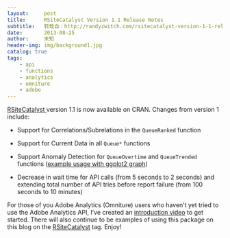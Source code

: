 ```yaml
---
layout:     post
title:      RSiteCatalyst Version 1.1 Release Notes
subtitle:   转载自：http://randyzwitch.com/rsitecatalyst-version-1-1-release-notes/
date:       2013-08-25
author:     未知
header-img: img/background1.jpg
catalog: true
tags:
    - api
    - functions
    - analytics
    - omniture
    - adobe
---
```


[RSiteCatalyst ](http://cran.r-project.org/web/packages/RSiteCatalyst/index.html)version 1.1 is now available on CRAN. Changes from version 1 include:

- Support for Correlations/Subrelations in the `QueueRanked` function

- Support for Current Data in all `Queue*` functions

- Support Anomaly Detection for `QueueOvertime` and `QueueTrended` functions ([example usage with ggplot2 graph](http://randyzwitch.com/anomaly-detection-adobe-analytics-api))

- Decrease in wait time for API calls (from 5 seconds to 2 seconds) and extending total number of API tries before report failure (from 100 seconds to 10 minutes)


For those of you Adobe Analytics (Omniture) users who haven’t yet tried to use the Adobe Analytics API, I’ve created an [introduction video](http://randyzwitch.com/rsitecatalyst) to get started. There will also continue to be examples of using this package on this blog on the [RSiteCatalyst](http://randyzwitch.com/tags#rsitecatalyst) tag. Enjoy!
